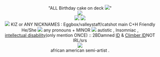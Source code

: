 <p align="center">
  "ALL Birthday cake on deck <img src="https://64.media.tumblr.com/4d9b508ae813fe35fe4f6acfba69d4d0/3ebc7aa84564ec79-70/s75x75_c1/437c7d564e7a13daa0b9e572c191e4ad851fba5f.gifv">" <br> <img src="https://64.media.tumblr.com/c5b55ca197da195d56aae70859bd4111/3550bb5c3b2b0b56-a9/s400x600/ded38ae73d77a0381dd6930a390af72acb5bf9c2.pnj"><br>
  <img src="https://64.media.tumblr.com/5a3293d8bebed08cf1c222aa9e8468b7/52bc904368f8588c-2a/s75x75_c1/e58e6fd84e89870d7f40cb83b1a169f172138169.gifv"<br>
  <Img src="https://media.discordapp.net/attachments/1112204674083344486/1178474435452338258/ezgif.com-resize_5.gif?ex=657646d8&is=6563d1d8&hm=3b9095abd19ce76e6fdc24f32ff54ae7657d53602fa39edf47a96b14f21e4323&=&width=402&height=416"><br<
<img align="center" <img src="https://media.discordapp.net/attachments/1112204674083344486/1178474435452338258/ezgif.com-resize_5.gif?ex=657646d8&is=6563d1d8&hm=3b9095abd19ce76e6fdc24f32ff54ae7657d53602fa39edf47a96b14f21e4323&=&width=402&height=416">
<br> <img src="https://64.media.tumblr.com/941fe0b1502e14f6c6a4f200b838c99e/58746fc41913af53-06/s75x75_c1/6da3e8119f4b0497172d55475f1cf8b5c235f631.gifv"> KIZ or ANY NICKNAMES : Eggbox/valleystaff/catshot main C+H Friendly <br>
  He/She <img src="https://64.media.tumblr.com/cf33397e09c7465d38a2be6466648104/947c97dfa206d4c9-61/s75x75_c1/b9d09e9fd424b7c567034fb9780b2ae282d25611.gifv"> any pronouns + MINOR <img src="https://64.media.tumblr.com/f51a1c0168f0d396c7686d2e20db86e6/677352c2cfecb1b5-39/s75x75_c1/fcd52a95345da90ee1fae26d5d352eafea2b1e42.gifv"<br>  autistic , Insomniac , <br><a href="https://www.cdc.gov/ncbddd/developmentaldisabilities/facts-about-intellectual-disability.html#:~:text=What%20is%20intellectual%20disability%3F,disability%20vary%20greatly%20in%20children" title="info">intellectual disability</a>(only mention ONCE) :: 2BDamned <a href="https://madnesscombat.fandom.com/wiki/2BDamned"</a> ID</a> & <a href="https://oct.fandom.com/wiki/The_Climber)" title="2# ID" 2# ID</a>  Climber ID</a>NOT IRL/srs
  <br><img src="https://64.media.tumblr.com/59b1d2933578c736f5d58d92b7582186/c1eb8812e826ed67-5f/s400x600/12b8c9a47fffe78d1284237aaf43e7f5693b1cfe.gifv"><br> african american semi-artist .
